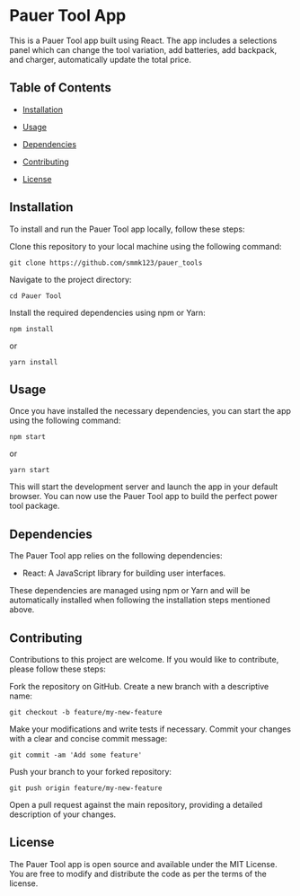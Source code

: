 # Pauer Tool App

This is a Pauer Tool app built using React. The app includes a selections panel which can change the tool variation, add batteries, add backpack, and charger, automatically update the total price.

## Table of Contents

- [Installation](#installation)

- [Usage](#usage)

- [Dependencies](#dependencies)

- [Contributing](#contributing)

- [License](#license)


## Installation

To install and run the Pauer Tool app locally, follow these steps:

Clone this repository to your local machine using the following command:

````
git clone https://github.com/smmk123/pauer_tools
````
Navigate to the project directory:

````
cd Pauer Tool
````
Install the required dependencies using npm or Yarn:

````
npm install
````
or

````
yarn install
````

## Usage

Once you have installed the necessary dependencies, you can start the app using the following command:

````
npm start
````
or

````
yarn start
````
This will start the development server and launch the app in your default browser. You can now use the Pauer Tool app to build the perfect power tool package.

## Dependencies

The Pauer Tool app relies on the following dependencies:

- React: A JavaScript library for building user interfaces.

These dependencies are managed using npm or Yarn and will be automatically installed when following the installation steps mentioned above.

## Contributing

Contributions to this project are welcome. If you would like to contribute, please follow these steps:

Fork the repository on GitHub.
Create a new branch with a descriptive name:

````
git checkout -b feature/my-new-feature
````
Make your modifications and write tests if necessary.
Commit your changes with a clear and concise commit message:

````
git commit -am 'Add some feature'
````
Push your branch to your forked repository:

````
git push origin feature/my-new-feature
````
Open a pull request against the main repository, providing a detailed description of your changes.

## License

The Pauer Tool app is open source and available under the MIT License. You are free to modify and distribute the code as per the terms of the license.
